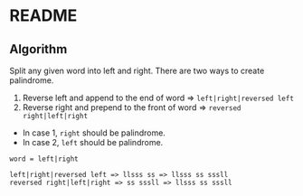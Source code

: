 # README

## Algorithm

Split any given word into left and right. There are two ways to create palindrome.

1. Reverse left and append to the end of word => `left|right|reversed left`
2. Reverse right and prepend to the front of word => `reversed right|left|right`

- In case 1, `right` should be palindrome.
- In case 2, `left` should be palindrome.

```
word = left|right

left|right|reversed left => llsss ss => llsss ss sssll
reversed right|left|right => ss sssll => llsss ss sssll
```
